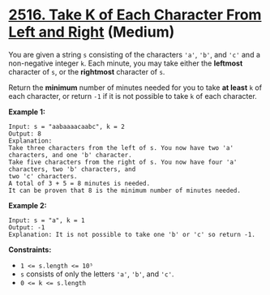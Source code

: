 # [2516. Take K of Each Character From Left and Right][link] (Medium)

[link]: https://leetcode.com/problems/take-k-of-each-character-from-left-and-right/

You are given a string `s` consisting of the characters `'a'`, `'b'`, and `'c'` and a non-negative
integer `k`. Each minute, you may take either the **leftmost** character of `s`, or the
**rightmost** character of `s`.

Return the **minimum** number of minutes needed for you to take **at least** `k` of each character,
or return  `-1` if it is not possible to take  `k` of each character.

**Example 1:**

```
Input: s = "aabaaaacaabc", k = 2
Output: 8
Explanation:
Take three characters from the left of s. You now have two 'a' characters, and one 'b' character.
Take five characters from the right of s. You now have four 'a' characters, two 'b' characters, and
two 'c' characters.
A total of 3 + 5 = 8 minutes is needed.
It can be proven that 8 is the minimum number of minutes needed.
```

**Example 2:**

```
Input: s = "a", k = 1
Output: -1
Explanation: It is not possible to take one 'b' or 'c' so return -1.
```

**Constraints:**

- `1 <= s.length <= 10⁵`
- `s` consists of only the letters `'a'`, `'b'`, and `'c'`.
- `0 <= k <= s.length`
